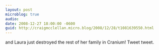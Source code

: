 ```yaml
---
layout: post
microblog: true
audio: 
date: 2008-12-27 18:00:00 -0600
guid: http://craigmcclellan.micro.blog/2008/12/28/t1081639550.html
---
```

and Laura just destroyed the rest of her family in Cranium! Tweet tweet.
